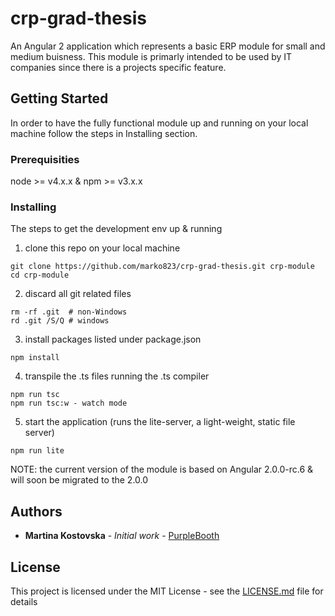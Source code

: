 # crp-grad-thesis

An Angular 2 application which represents a basic ERP module for small and medium buisness. This module is primarly intended to be used by IT companies since there is a projects specific feature.

## Getting Started

In order to have the fully functional module up and running on your local machine follow the steps in Installing section.

### Prerequisities

node >= v4.x.x & npm  >= v3.x.x

### Installing

The steps to get the development env up & running

1. clone this repo on your local machine
```
git clone https://github.com/marko823/crp-grad-thesis.git crp-module
cd crp-module
```

2. discard all git related files
``` 
rm -rf .git  # non-Windows
rd .git /S/Q # windows
```

3. install packages listed under package.json
```
npm install
```

4. transpile the .ts files running the .ts compiler 
```
npm run tsc
npm run tsc:w - watch mode
```

5. start the application (runs the lite-server, a light-weight, static file server)
```
npm run lite
```

NOTE: the current version of the module is based on Angular 2.0.0-rc.6 & will soon be migrated to the 2.0.0


## Authors

* **Martina Kostovska** - *Initial work* - [PurpleBooth](https://github.com/marko823)

## License

This project is licensed under the MIT License - see the [LICENSE.md](LICENSE.md) file for details
